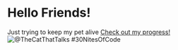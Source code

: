 # Hello Friends!

Just trying to keep my pet alive
  [Check out my progress!](https://www.codedex.io/@TheCatThatTalks/30-nites-of-code)  
  ![@TheCatThatTalks #30NitesOfCode](https://www.codedex.io/api/petStatus?user=TheCatThatTalks)
